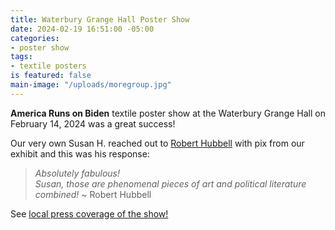 ```yaml
---
title: Waterbury Grange Hall Poster Show
date: 2024-02-19 16:51:00 -05:00
categories:
- poster show
tags:
- textile posters
is featured: false
main-image: "/uploads/moregroup.jpg"
---
```


**America Runs on Biden** textile poster show at the Waterbury Grange Hall on February 14, 2024 was a great success!



Our very own Susan H. reached out to [Robert Hubbell](https://roberthubbell.substack.com/) with pix from our exhibit and this was his response: 

> *Absolutely fabulous!  
Susan, those are phenomenal pieces of art and political literature combined!*
~ Robert Hubbell

See [local press coverage of the show!](https://www.waterburyroundabout.org/community-archive/uh4wnfzw6pnmtq9h17zzy6v2x0t9ln)